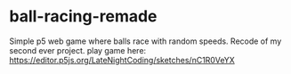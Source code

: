 # ball-racing-remade
Simple p5 web game where balls race with random speeds. Recode of my second ever project.
play game here: https://editor.p5js.org/LateNightCoding/sketches/nC1R0VeYX
